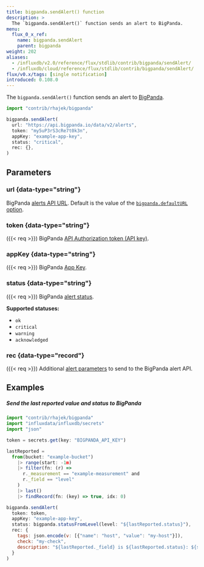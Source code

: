 ```yaml
---
title: bigpanda.sendAlert() function
description: >
  The `bigpanda.sendAlert()` function sends an alert to BigPanda.
menu:
  flux_0_x_ref:
    name: bigpanda.sendAlert
    parent: bigpanda
weight: 202
aliases:
  - /influxdb/v2.0/reference/flux/stdlib/contrib/bigpanda/sendAlert/
  - /influxdb/cloud/reference/flux/stdlib/contrib/bigpanda/sendAlert/
flux/v0.x/tags: [single notification]
introduced: 0.108.0
---
```


The `bigpanda.sendAlert()` function sends an alert to [BigPanda](https://www.bigpanda.io/).

```js
import "contrib/rhajek/bigpanda"

bigpanda.sendAlert(
  url: "https://api.bigpanda.io/data/v2/alerts",
  token: "my5uP3rS3cRe7t0k3n",
  appKey: "example-app-key",
  status: "critical",
  rec: {},
)
```

## Parameters

### url {data-type="string"}
BigPanda [alerts API URL](https://docs.bigpanda.io/reference#alerts-how-it-works).
Default is the value of the [`bigpanda.defaultURL` option](/flux/v0.x/stdlib/contrib/rhajek/bigpanda/#defaulturl).

### token {data-type="string"}
({{< req >}})
BigPanda [API Authorization token (API key)](https://docs.bigpanda.io/docs/api-key-management).

### appKey {data-type="string"}
({{< req >}})
BigPanda [App Key](https://docs.bigpanda.io/reference#integrating-monitoring-systems).

### status {data-type="string"}
({{< req >}})
BigPanda [alert status](https://docs.bigpanda.io/reference#alerts).

**Supported statuses:**

- `ok`
- `critical`
- `warning`
- `acknowledged`

### rec {data-type="record"}
({{< req >}})
Additional [alert parameters](https://docs.bigpanda.io/reference#alert-object)
to send to the BigPanda alert API.

## Examples

##### Send the last reported value and status to BigPanda
```js
import "contrib/rhajek/bigpanda"
import "influxdata/influxdb/secrets"
import "json"

token = secrets.get(key: "BIGPANDA_API_KEY")

lastReported =
  from(bucket: "example-bucket")
    |> range(start: -1m)
    |> filter(fn: (r) =>
      r._measurement == "example-measurement" and
      r._field == "level"
    )
    |> last()
    |> findRecord(fn: (key) => true, idx: 0)

bigpanda.sendAlert(
  token: token,
  appKey: "example-app-key",
  status: bigpanda.statusFromLevel(level: "${lastReported.status}"),
  rec: {
    tags: json.encode(v: [{"name": "host", "value": "my-host"}]),
    check: "my-check",
    description: "${lastReported._field} is ${lastReported.status}: ${string(v: lastReported._value)}"
  }
)
```
